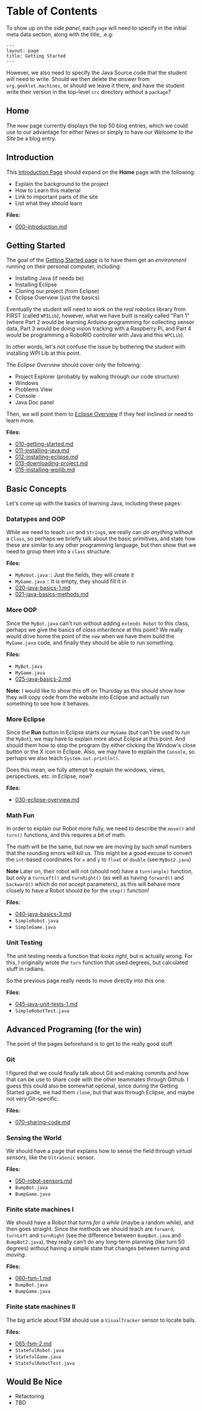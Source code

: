 Table of Contents
==================

To show up on the *side panel*, each `page` will need to specify in
the initial meta data section, along with the title, .e.g:

    ---
    layout: page
    title: Getting Started
    ---

However, we also need to specify the Java Source code that the student
will need to write. Should we then delete the *answer* from
`org.geeklet.machines`, or should we leave it there, and have the
student write their version in the top-level `src` directory without a
`package`?

Home
----

The `Home` page currently displays the top 50 blog entries, which we
could use to our advantage for either *News* or simply to have our
*Welcome to the Site* be a blog entry.

Introduction
------------

This [Introduction Page](000-introduction.md) should expand on the
**Home** page with the following:

  * Explain the background to the project
  * How to Learn this material
  * Link to important parts of the site
  * List what they should learn

**Files:**

  * [000-introduction.md](000-introduction.md)

Getting Started
---------------

The goal of the [Getting Started page](010-getting-started.md) is to
have them get an *environment* running on their personal computer,
including:

 * Installing Java (if needs be)
 * Installing Eclipse
 * Cloning our project (from Eclipse)
 * Eclipse Overview (just the basics)

Eventually the student will need to work on the *real robotics*
library from FIRST (called `WPILib`), however, what we have built is
really called "Part 1" (where Part 2 would be learning Arduino
programming for collecting sensor data, Part 3 would be doing vision
tracking with a Raspberry Pi, and Part 4 would be programming a
RoboRIO controller with Java and this `WPCLib`).

In other words, let's not confuse the issue by bothering the student
with installing WPI Lib at this point.

The *Eclipse Overview* should cover only the following:

  * Project Explorer (probably by walking through our code structure)
  * Windows
  * Problems View
  * Console
  * Java Doc panel

Then, we will point them to [Eclipse Overview](030-eclipse-overview.md)
if they feel inclined or need to learn more.

**Files:**

  * [010-getting-started.md](010-getting-started.md)
  * [011-installing-java.md](010-installing-java.md)
  * [012-installing-eclipse.md](010-installing-eclipse.md)
  * [013-downloading-project.md](010-downloading-project.md)
  * [015-installing-wpilib.md](010-installing-wpilib.md)

Basic Concepts
--------------

Let's come up with the basics of learning Java, including these pages:

### Datatypes and OOP

While we need to teach `int` and `String`s, we really can *do
anything* without a `Class`, so perhaps we briefly talk about the
basic primitives, and state how these are similar to any other
programming language, but then show that we need to group them into a
`class` structure.

**Files:**

  * `MyRobot.java` :: Just the fields, they will create it
  * `MyGame.java` :: It is empty, they should fill it in
  * [020-java-basics-1.md](020-java-basics-1.md)
  * [021-java-basics-methods.md](021-java-basics-methods.md)

### More OOP

Since the `MyBot.java` can't run without adding `extends Robot` to
this class, perhaps we give the basics of *class inheritence* at this
point? We really would drive home the point of the `new` when we have
them build the `MyGame.java` code, and finally they should be able to
run something.

**Files:**

  * `MyBot.java`
  * `MyGame.java`
  * [025-java-basics-2.md](025-java-basics-2.md)

**Note:** I would like to show this off on Thursday as this should
show how they will copy code from the website into Eclipse and
actually run something to see how it behaves.

### More Eclipse

Since the **Run** button in Eclipse starts our `MyGame` (but can't be
used to *run* the `MyBot`), we may have to explain more about Eclipse
at this point. And should them how to stop the program (by either
clicking the Window's close button or the X icon in Eclipse. Also, we
may have to explain the `Console`, so perhaps we also teach
`System.out.println()`.

Does this mean, we fully attempt to explain the windows, views,
perspectives, etc. in Eclipse, now?

**Files:**

  * [030-eclipse-overview.md](030-eclipse-overview.md)

### Math Fun

In order to explain our Robot more fully, we need to describe the
`move()` and `turn()` functions, and this requires a bit of
math.

The math will be the same, but now we are moving by such small numbers
that the rounding errors will kill us. This might be a good excuse to
convert the `int`-based coordinates for `x` and `y` to `float` or
`double` (see `MyBot2.java`)

**Note** Later on, their robot will not (should not) have a
`turn(angle)` function, but only a `turnLeft()` and `turnRight()` (as
well as having `forward()` and `backward()` which do not accept
parameters), as this will behave more closely to have a Robot should
*be* for the `step()` function!

**Files:**

  * [040-java-basics-3.md](040-java-basics-3.md)
  * `SimpleRobot.java`
  * `SimpleGame.java`

### Unit Testing

The unit testing needs a function that *looks right*, but is actually
wrong. For this, I originally wrote the `turn` function that used
degrees, but calculated stuff in radians.

So the previous page really needs to move directly into this one.

**Files:**

  * [045-java-unit-tests-1.md](045-java-unit-tests-1.md)
  * `SimpleRobotTest.java`

Advanced Programing (for the win)
-------------------

The point of the pages beforehand is to get to the really good stuff.

### Git

I figured that we could finally talk about Git and making commits and
how that can be use to share code with the other teammates through
Github. I guess this could also be somewhat optional, since during the
Getting Started guide, we had them `clone`, but that was through
Eclipse, and maybe not very Git-specific.

**Files:**

  * [070-sharing-code.md](070-sharing-code.md)

### Sensing the World

We should have a page that explains how to sense the field through
*virtual sensors*, like the `UltraSonic` sensor.

**Files:**

  * [050-robot-sensors.md](050-robot-sensors.md)
  * `BumpBot.java`
  * `BumpGame.java`

### Finite state machines I

We should have a Robot that turns *for a while* (maybe a random
while), and then goes straight. Since the methods we should teach are
`forward`, `turnLeft` and `turnRight` (see the difference between
`BumpBot.java` and `BumpBot2.java`), they really can't do any
long-term planning (like turn 50 degrees) without having a simple
state that changes between *turning* and *moving*.

**Files:**

  * [060-fsm-1.md](060-fsm-1.md)
  * `BumpBot.java`
  * `BumpGame.java`

### Finite state machines II

The big article about FSM should use a `VisualTracker` sensor to
locate balls.

**Files:**

  * [065-fsm-2.md](065-fsm-2.md)
  * `StatefulRobot.java`
  * `StatefulGame.java`
  * `StatefulRobotTest.java`

Would Be Nice
-------------

 * Refactoring
 * TBD
